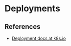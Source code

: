 # Deployments #

## References ##

- [Deployment docs at k8s.io](https://kubernetes.io/docs/concepts/workloads/controllers/deployment/)

